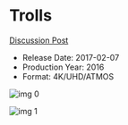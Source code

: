 # Trolls

[Discussion Post](https://www.avsforum.com/threads/bass-eq-for-filtered-movies.2995212/post-57021870)

* Release Date: 2017-02-07
* Production Year: 2016
* Format: 4K/UHD/ATMOS

![img 0](https://i.imgur.com/GqUgo3K.jpg)

![img 1](https://i.imgur.com/oWzMXYZ.jpg)

